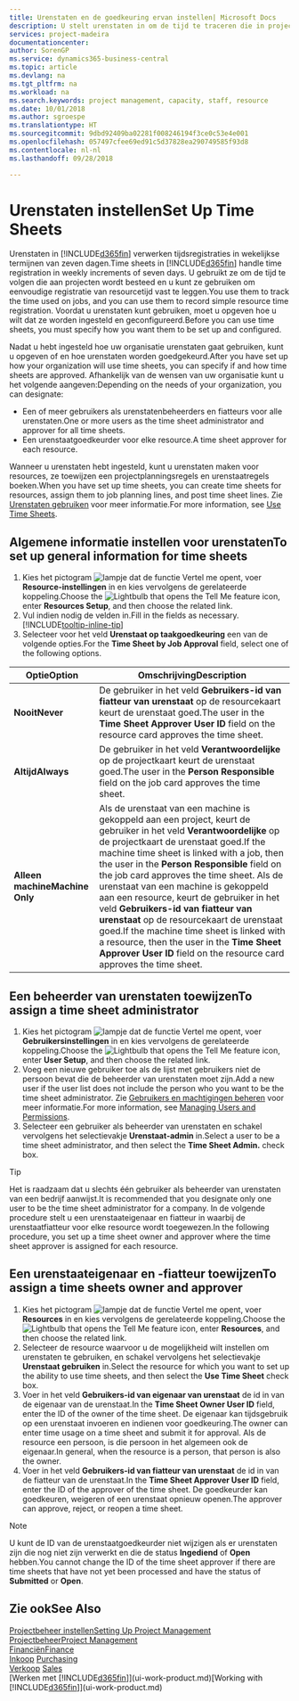 ```yaml
---
title: Urenstaten en de goedkeuring ervan instellen| Microsoft Docs
description: U stelt urenstaten in om de tijd te traceren die in projecten en resources wordt gebruikt, wat u helpt bij projectbeheer, personeelsbezetting en capaciteit
services: project-madeira
documentationcenter: 
author: SorenGP
ms.service: dynamics365-business-central
ms.topic: article
ms.devlang: na
ms.tgt_pltfrm: na
ms.workload: na
ms.search.keywords: project management, capacity, staff, resource
ms.date: 10/01/2018
ms.author: sgroespe
ms.translationtype: HT
ms.sourcegitcommit: 9dbd92409ba02281f008246194f3ce0c53e4e001
ms.openlocfilehash: 057497cfee69ed91c5d37828ea290749585f93d8
ms.contentlocale: nl-nl
ms.lasthandoff: 09/28/2018

---
```

# <a name="set-up-time-sheets"></a><span data-ttu-id="40078-103">Urenstaten instellen</span><span class="sxs-lookup"><span data-stu-id="40078-103">Set Up Time Sheets</span></span>
<span data-ttu-id="40078-104">Urenstaten in [!INCLUDE[d365fin](includes/d365fin_md.md)] verwerken tijdsregistraties in wekelijkse termijnen van zeven dagen.</span><span class="sxs-lookup"><span data-stu-id="40078-104">Time sheets in [!INCLUDE[d365fin](includes/d365fin_md.md)] handle time registration in weekly increments of seven days.</span></span> <span data-ttu-id="40078-105">U gebruikt ze om de tijd te volgen die aan projecten wordt besteed en u kunt ze gebruiken om eenvoudige registratie van resourcetijd vast te leggen.</span><span class="sxs-lookup"><span data-stu-id="40078-105">You use them to track the time used on jobs, and you can use them to record simple resource time registration.</span></span> <span data-ttu-id="40078-106">Voordat u urenstaten kunt gebruiken, moet u opgeven hoe u wilt dat ze worden ingesteld en geconfigureerd.</span><span class="sxs-lookup"><span data-stu-id="40078-106">Before you can use time sheets, you must specify how you want them to be set up and configured.</span></span>

<span data-ttu-id="40078-107">Nadat u hebt ingesteld hoe uw organisatie urenstaten gaat gebruiken, kunt u opgeven of en hoe urenstaten worden goedgekeurd.</span><span class="sxs-lookup"><span data-stu-id="40078-107">After you have set up how your organization will use time sheets, you can specify if and how time sheets are approved.</span></span> <span data-ttu-id="40078-108">Afhankelijk van de wensen van uw organisatie kunt u het volgende aangeven:</span><span class="sxs-lookup"><span data-stu-id="40078-108">Depending on the needs of your organization, you can designate:</span></span>

* <span data-ttu-id="40078-109">Een of meer gebruikers als urenstatenbeheerders en fiatteurs voor alle urenstaten.</span><span class="sxs-lookup"><span data-stu-id="40078-109">One or more users as the time sheet administrator and approver for all time sheets.</span></span>
* <span data-ttu-id="40078-110">Een urenstaatgoedkeurder voor elke resource.</span><span class="sxs-lookup"><span data-stu-id="40078-110">A time sheet approver for each resource.</span></span>

<span data-ttu-id="40078-111">Wanneer u urenstaten hebt ingesteld, kunt u urenstaten maken voor resources, ze toewijzen een projectplanningsregels en urenstaatregels boeken.</span><span class="sxs-lookup"><span data-stu-id="40078-111">When you have set up time sheets, you can create time sheets for resources, assign them to job planning lines, and post time sheet lines.</span></span> <span data-ttu-id="40078-112">Zie [Urenstaten gebruiken](projects-how-use-time-sheets.md) voor meer informatie.</span><span class="sxs-lookup"><span data-stu-id="40078-112">For more information, see [Use Time Sheets](projects-how-use-time-sheets.md).</span></span>

## <a name="to-set-up-general-information-for-time-sheets"></a><span data-ttu-id="40078-113">Algemene informatie instellen voor urenstaten</span><span class="sxs-lookup"><span data-stu-id="40078-113">To set up general information for time sheets</span></span>
1. <span data-ttu-id="40078-114">Kies het pictogram ![lampje dat de functie Vertel me opent](media/ui-search/search_small.png "Vertel me wat u wilt doen"), voer **Resource-instellingen** in en kies vervolgens de gerelateerde koppeling.</span><span class="sxs-lookup"><span data-stu-id="40078-114">Choose the ![Lightbulb that opens the Tell Me feature](media/ui-search/search_small.png "Tell me what you want to do") icon, enter **Resources Setup**, and then choose the related link.</span></span>  
2. <span data-ttu-id="40078-115">Vul indien nodig de velden in.</span><span class="sxs-lookup"><span data-stu-id="40078-115">Fill in the fields as necessary.</span></span> [!INCLUDE[tooltip-inline-tip](includes/tooltip-inline-tip_md.md)]
3. <span data-ttu-id="40078-116">Selecteer voor het veld **Urenstaat op taakgoedkeuring** een van de volgende opties.</span><span class="sxs-lookup"><span data-stu-id="40078-116">For the **Time Sheet by Job Approval** field, select one of the following options.</span></span>

| <span data-ttu-id="40078-117">Optie</span><span class="sxs-lookup"><span data-stu-id="40078-117">Option</span></span> | <span data-ttu-id="40078-118">Omschrijving</span><span class="sxs-lookup"><span data-stu-id="40078-118">Description</span></span> |
| --- | --- |
| <span data-ttu-id="40078-119">**Nooit**</span><span class="sxs-lookup"><span data-stu-id="40078-119">**Never**</span></span> |<span data-ttu-id="40078-120">De gebruiker in het veld **Gebruikers-id van fiatteur van urenstaat** op de resourcekaart keurt de urenstaat goed.</span><span class="sxs-lookup"><span data-stu-id="40078-120">The user in the **Time Sheet Approver User ID** field on the resource card approves the time sheet.</span></span> |
| <span data-ttu-id="40078-121">**Altijd**</span><span class="sxs-lookup"><span data-stu-id="40078-121">**Always**</span></span> |<span data-ttu-id="40078-122">De gebruiker in het veld **Verantwoordelijke** op de projectkaart keurt de urenstaat goed.</span><span class="sxs-lookup"><span data-stu-id="40078-122">The user in the **Person Responsible** field on the job card approves the time sheet.</span></span> |
| <span data-ttu-id="40078-123">**Alleen machine**</span><span class="sxs-lookup"><span data-stu-id="40078-123">**Machine Only**</span></span> |<span data-ttu-id="40078-124">Als de urenstaat van een machine is gekoppeld aan een project, keurt de gebruiker in het veld **Verantwoordelijke** op de projectkaart de urenstaat goed.</span><span class="sxs-lookup"><span data-stu-id="40078-124">If the machine time sheet is linked with a job, then the user in the **Person Responsible** field on the job card approves the time sheet.</span></span> <span data-ttu-id="40078-125">Als de urenstaat van een machine is gekoppeld aan een resource, keurt de gebruiker in het veld **Gebruikers-id van fiatteur van urenstaat** op de resourcekaart de urenstaat goed.</span><span class="sxs-lookup"><span data-stu-id="40078-125">If the machine time sheet is linked with a resource, then the user in the **Time Sheet Approver User ID** field on the resource card approves the time sheet.</span></span> |

## <a name="to-assign-a-time-sheet-administrator"></a><span data-ttu-id="40078-126">Een beheerder van urenstaten toewijzen</span><span class="sxs-lookup"><span data-stu-id="40078-126">To assign a time sheet administrator</span></span>
1. <span data-ttu-id="40078-127">Kies het pictogram ![lampje dat de functie Vertel me opent](media/ui-search/search_small.png "Vertel me wat u wilt doen"), voer **Gebruikersinstellingen** in en kies vervolgens de gerelateerde koppeling.</span><span class="sxs-lookup"><span data-stu-id="40078-127">Choose the ![Lightbulb that opens the Tell Me feature](media/ui-search/search_small.png "Tell me what you want to do") icon, enter **User Setup**, and then choose the related link.</span></span>  
2. <span data-ttu-id="40078-128">Voeg een nieuwe gebruiker toe als de lijst met gebruikers niet de persoon bevat die de beheerder van urenstaten moet zijn.</span><span class="sxs-lookup"><span data-stu-id="40078-128">Add a new user if the user list does not include the person who you want to be the time sheet administrator.</span></span> <span data-ttu-id="40078-129">Zie [Gebruikers en machtigingen beheren](ui-how-users-permissions.md) voor meer informatie.</span><span class="sxs-lookup"><span data-stu-id="40078-129">For more information, see [Managing Users and Permissions](ui-how-users-permissions.md).</span></span>
3. <span data-ttu-id="40078-130">Selecteer een gebruiker als beheerder van urenstaten en schakel vervolgens het selectievakje **Urenstaat-admin** in.</span><span class="sxs-lookup"><span data-stu-id="40078-130">Select a user to be a time sheet administrator, and then select the **Time Sheet Admin.** check box.</span></span>  

> [!TIP]  
>   <span data-ttu-id="40078-131">Het is raadzaam dat u slechts één gebruiker als beheerder van urenstaten van een bedrijf aanwijst.</span><span class="sxs-lookup"><span data-stu-id="40078-131">It is recommended that you designate only one user to be the time sheet administrator for a company.</span></span> <span data-ttu-id="40078-132">In de volgende procedure stelt u een urenstaateigenaar en fiatteur in waarbij de urenstaatfiatteur voor elke resource wordt toegewezen.</span><span class="sxs-lookup"><span data-stu-id="40078-132">In the following procedure, you set up a time sheet owner and approver where the time sheet approver is assigned for each resource.</span></span>  

## <a name="to-assign-a-time-sheets-owner-and-approver"></a><span data-ttu-id="40078-133">Een urenstaateigenaar en -fiatteur toewijzen</span><span class="sxs-lookup"><span data-stu-id="40078-133">To assign a time sheets owner and approver</span></span>
1. <span data-ttu-id="40078-134">Kies het pictogram ![lampje dat de functie Vertel me opent](media/ui-search/search_small.png "Vertel me wat u wilt doen"), voer **Resources** in en kies vervolgens de gerelateerde koppeling.</span><span class="sxs-lookup"><span data-stu-id="40078-134">Choose the ![Lightbulb that opens the Tell Me feature](media/ui-search/search_small.png "Tell me what you want to do") icon, enter **Resources**, and then choose the related link.</span></span>
2. <span data-ttu-id="40078-135">Selecteer de resource waarvoor u de mogelijkheid wilt instellen om urenstaten te gebruiken, en schakel vervolgens het selectievakje **Urenstaat gebruiken** in.</span><span class="sxs-lookup"><span data-stu-id="40078-135">Select the resource for which you want to set up the ability to use time sheets, and then select the **Use Time Sheet** check box.</span></span>  
3. <span data-ttu-id="40078-136">Voer in het veld **Gebruikers-id van eigenaar van urenstaat** de id in van de eigenaar van de urenstaat.</span><span class="sxs-lookup"><span data-stu-id="40078-136">In the **Time Sheet Owner User ID** field, enter the ID of the owner of the time sheet.</span></span> <span data-ttu-id="40078-137">De eigenaar kan tijdsgebruik op een urenstaat invoeren en indienen voor goedkeuring.</span><span class="sxs-lookup"><span data-stu-id="40078-137">The owner can enter time usage on a time sheet and submit it for approval.</span></span> <span data-ttu-id="40078-138">Als de resource een persoon, is die persoon in het algemeen ook de eigenaar.</span><span class="sxs-lookup"><span data-stu-id="40078-138">In general, when the resource is a person, that person is also the owner.</span></span>  
4. <span data-ttu-id="40078-139">Voer in het veld **Gebruikers-id van fiatteur van urenstaat** de id in van de fiatteur van de urenstaat.</span><span class="sxs-lookup"><span data-stu-id="40078-139">In the **Time Sheet Approver User ID** field, enter the ID of the approver of the time sheet.</span></span> <span data-ttu-id="40078-140">De goedkeurder kan goedkeuren, weigeren of een urenstaat opnieuw openen.</span><span class="sxs-lookup"><span data-stu-id="40078-140">The approver can approve, reject, or reopen a time sheet.</span></span>  

> [!NOTE]  
>   <span data-ttu-id="40078-141">U kunt de ID van de urenstaatgoedkeurder niet wijzigen als er urenstaten zijn die nog niet zijn verwerkt en die de status **Ingediend** of **Open** hebben.</span><span class="sxs-lookup"><span data-stu-id="40078-141">You cannot change the ID of the time sheet approver if there are time sheets that have not yet been processed and have the status of **Submitted** or **Open**.</span></span>

## <a name="see-also"></a><span data-ttu-id="40078-142">Zie ook</span><span class="sxs-lookup"><span data-stu-id="40078-142">See Also</span></span>
[<span data-ttu-id="40078-143">Projectbeheer instellen</span><span class="sxs-lookup"><span data-stu-id="40078-143">Setting Up Project Management</span></span>](projects-setup-projects.md)  
[<span data-ttu-id="40078-144">Projectbeheer</span><span class="sxs-lookup"><span data-stu-id="40078-144">Project Management</span></span>](projects-manage-projects.md)  
[<span data-ttu-id="40078-145">Financiën</span><span class="sxs-lookup"><span data-stu-id="40078-145">Finance</span></span>](finance.md)  
<span data-ttu-id="40078-146">[Inkoop](purchasing-manage-purchasing.md)       </span><span class="sxs-lookup"><span data-stu-id="40078-146">[Purchasing](purchasing-manage-purchasing.md)       </span></span>  
<span data-ttu-id="40078-147">[Verkoop](sales-manage-sales.md)    </span><span class="sxs-lookup"><span data-stu-id="40078-147">[Sales](sales-manage-sales.md)    </span></span>  
<span data-ttu-id="40078-148">[Werken met [!INCLUDE[d365fin](includes/d365fin_md.md)]](ui-work-product.md)</span><span class="sxs-lookup"><span data-stu-id="40078-148">[Working with [!INCLUDE[d365fin](includes/d365fin_md.md)]](ui-work-product.md)</span></span>  

